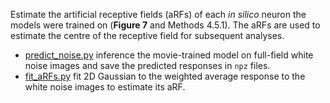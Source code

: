 Estimate the artificial receptive fields (aRFs) of each _in silico_ neuron the models were trained on (**Figure 7** and Methods 4.5.1). The aRFs are used to estimate the centre of the receptive field for subsequent analyses.

- [predict_noise.py](predict_noise.py) inference the movie-trained model on full-field white noise images and save the predicted responses in `npz` files.
- [fit_aRFs.py](fit_aRFs.py) fit 2D Gaussian to the weighted average response to the white noise images to estimate its aRF.
